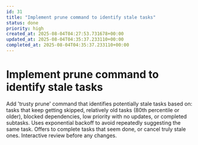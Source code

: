 ```yaml
---
id: 31
title: "Implement prune command to identify stale tasks"
status: done
priority: high
created_at: 2025-08-04T04:27:53.731678+00:00
updated_at: 2025-08-04T04:35:37.233110+00:00
completed_at: 2025-08-04T04:35:37.233110+00:00
---
```


# Implement prune command to identify stale tasks

Add 'trusty prune' command that identifies potentially stale tasks based on: tasks that keep getting skipped, relatively old tasks (80th percentile or older), blocked dependencies, low priority with no updates, or completed subtasks. Uses exponential backoff to avoid repeatedly suggesting the same task. Offers to complete tasks that seem done, or cancel truly stale ones. Interactive review before any changes.